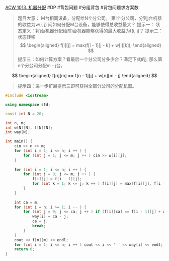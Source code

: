 [ACW 1013. 机器分配](https://www.acwing.com/problem/content/1015/)
#DP #背包问题 #分组背包 #背包问题求方案数 
> 题目大意：
> 	M台相同设备，分配给N个分公司。
> 	第i个分公司，分到j台机器的收益为w(i, j)
> 	问如何分配M台设备，能够使得总收益最大？
> 提示一：
> 状态定义：将j台机器分配给前i台机器能够获得的最大收益为f(i, j)？
> 提示二：状态转移
$$
\begin{aligned}
f[i][j] = max(f[i - 1][j - k] + w[i][k]); 
\end{aligned}
$$
> 提示三：如何计算方案？看最后一个分公司分多少台？满足下式的j, 那么第n个分公司分配m - j台。

$$
\begin{aligned}
f[n][m] == f[n - 1][j] + w[n][m - j]
\end{aligned}
$$
> 提示四：进一步扩展提示三即可获得全部分公司的分配机器。

~~~c++
#include <iostream>

using namespace std; 

const int N = 20; 

int n, m; 
int w[N][N], f[N][N]; 
int way[N]; 

int main() {
    cin >> n >> m; 
    for (int i = 1; i <= n; i ++ ) {
        for (int j = 1; j <= m; j ++ ) cin >> w[i][j]; 
    } 
    
    for (int i = 1; i <= n; i ++ ) {
        for (int j = 0; j <= m; j ++ ) {
            f[i][j] = f[i - 1][j]; 
            for (int k = 1; k <= j; k ++ ) f[i][j] = max(f[i][j], f[i - 1][j - k] + w[i][k]); 
        }
    }
    
    int ca = m; 
    for (int i = n; i >= 1; i -- ) {
        for (int j = 0; j <= ca; j ++ ) if (f[i][ca] == f[i - 1][j] + w[i][ca - j]) {
            way[i] = ca - j;
            ca = j;
            break; 
        } 
    }
    cout << f[n][m] << endl; 
    for (int i = 1; i <= n; i ++ ) cout << i << ' ' << way[i] << endl; 
    return 0; 
}

~~~